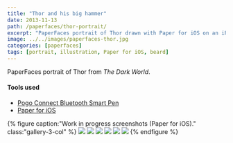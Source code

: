 ```yaml
---
title: "Thor and his big hammer"
date: 2013-11-13
path: /paperfaces/thor-portrait/
excerpt: "PaperFaces portrait of Thor drawn with Paper for iOS on an iPad."
image: ../../images/paperfaces-thor.jpg
categories: [paperfaces]
tags: [portrait, illustration, Paper for iOS, beard]
---
```


PaperFaces portrait of Thor from *The Dark World*.

#### Tools used

- [Pogo Connect Bluetooth Smart Pen](https://www.amazon.com/gp/product/B009K448L4/ref=as_li_ss_tl?ie=UTF8&camp=1789&creative=390957&creativeASIN=B009K448L4&linkCode=as2&tag=mademist-20)
- [Paper for iOS](https://paper.bywetransfer.com/)

{% figure caption:"Work in progress screenshots (Paper for iOS)." class:"gallery-3-col" %}
[![](../../images/paperfaces-thor-process-1-600.jpg)](../../images/paperfaces-thor-process-1-lg.jpg)
[![](../../images/paperfaces-thor-process-2-600.jpg)](../../images/paperfaces-thor-process-2-lg.jpg)
[![](../../images/paperfaces-thor-process-3-600.jpg)](../../images/paperfaces-thor-process-3-lg.jpg)
[![](../../images/paperfaces-thor-process-4-600.jpg)](../../images/paperfaces-thor-process-4-lg.jpg)
[![](../../images/paperfaces-thor-process-5-600.jpg)](../../images/paperfaces-thor-process-5-lg.jpg)
[![](../../images/paperfaces-thor-process-6-600.jpg)](../../images/paperfaces-thor-process-6-lg.jpg)
{% endfigure %}
